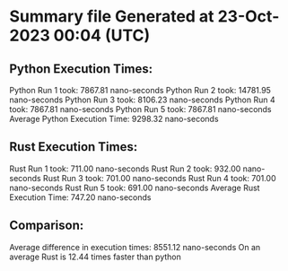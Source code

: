 # Summary file Generated at 23-Oct-2023 00:04 (UTC)

## Python Execution Times:
Python Run 1 took: 7867.81 nano-seconds
Python Run 2 took: 14781.95 nano-seconds
Python Run 3 took: 8106.23 nano-seconds
Python Run 4 took: 7867.81 nano-seconds
Python Run 5 took: 7867.81 nano-seconds
Average Python Execution Time: 9298.32 nano-seconds

## Rust Execution Times:
Rust Run 1 took: 711.00 nano-seconds
Rust Run 2 took: 932.00 nano-seconds
Rust Run 3 took: 701.00 nano-seconds
Rust Run 4 took: 701.00 nano-seconds
Rust Run 5 took: 691.00 nano-seconds
Average Rust Execution Time: 747.20 nano-seconds

## Comparison:
Average difference in execution times: 8551.12 nano-seconds
On an average Rust is 12.44 times faster than python
